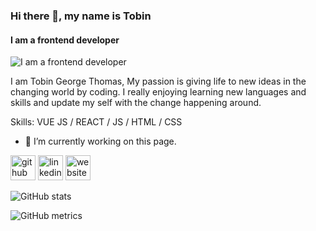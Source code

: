 ### Hi there 👋, my name is Tobin
#### I am a frontend developer
![I am a frontend developer](https://arturssmirnovs.github.io/github-profile-readme-generator/images/banner.png)

I am Tobin George Thomas, My passion is giving life to new ideas in the changing world by coding. I really enjoying learning new languages and skills and update my self with the change happening around.


Skills: VUE JS / REACT / JS / HTML / CSS

- 🔭 I’m currently working on this page. 


[<img src='https://cdn.jsdelivr.net/npm/simple-icons@3.0.1/icons/github.svg' alt='github' height='40'>](https://github.com/tobing34)  [<img src='https://cdn.jsdelivr.net/npm/simple-icons@3.0.1/icons/linkedin.svg' alt='linkedin' height='40'>](https://www.linkedin.com/in/tobin-george-thomas-030510168/)  [<img src='https://cdn.jsdelivr.net/npm/simple-icons@3.0.1/icons/icloud.svg' alt='website' height='40'>](https://www.tobingeorgethomas.com)  

![GitHub stats](https://github-readme-stats.vercel.app/api?username=tobing34&show_icons=true)  

![GitHub metrics](https://metrics.lecoq.io/tobing34)  



